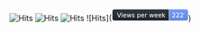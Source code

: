 ![Hits](https://hits.seeyoufarm.com/api/count/incr/badge.svg?url=https%3A%2F%2Fgithub.com%2Fgjbae1212%2Fhit-counter)
![Hits](https://hits.seeyoufarm.com/api/count/incr/badge.svg?url=https%3A%2F%2Fgithub.com%2Fgjbae1212%2Fhit-counter)
![Hits](https://hits.seeyoufarm.com/api/count/incr/badge.svg?url=https%3A%2F%2Fgithub.com%2Fgjbae1212%2Fhit-counter)
![Hits](<svg xmlns="http://www.w3.org/2000/svg" xmlns:xlink="http://www.w3.org/1999/xlink" width="134" style="border-radius: 4px; border: 1px solid #E4EAF1;" height="20"><linearGradient id="smooth" x2="0" y2="100%"><stop offset="0" stop-color="#bbb" stop-opacity=".1"/><stop offset="1" stop-opacity=".1"/></linearGradient><mask id="887"><rect width="134" height="20" rx="3" fill="#fff"/></mask><g mask="url(#887)"><rect width="100" height="20" fill="#24292F"/><rect x="100" width="34" height="20" fill="#6D96FF"/><rect x="100" width="1" height="20" fill="#E4EAF1"/><rect width="134" height="20" fill="url(#smooth)"/></g><g fill="#fff" text-anchor="middle" font-family="DejaVu Sans,Verdana,Geneva,sans-serif" font-size="11"><text x="51" y="15" fill="#ffffff" fill-opacity=".3">Views per week</text><text x="51" y="14">Views per week</text><text x="116" y="15" fill="#ffffff" fill-opacity=".3">222</text><text x="116" y="14">222</text></g></svg>)
